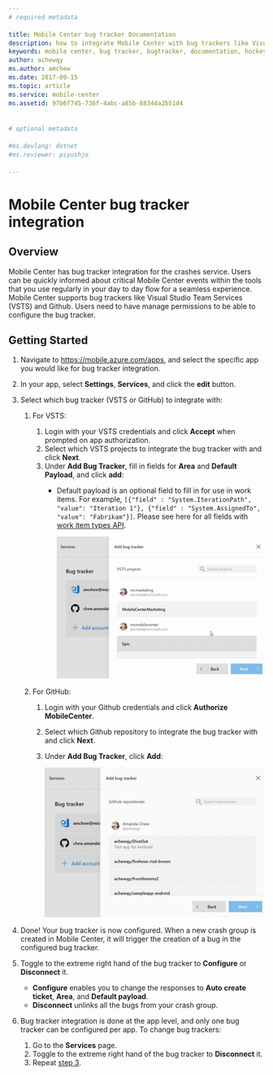 ```yaml
---
# required metadata

title: Mobile Center bug tracker Documentation
description: how to integrate Mobile Center with bug trackers like Visual Studio Team Services (VSTS) and Github
keywords: mobile center, bug tracker, bugtracker, documentation, hockeyapp, integration VSTS, integration github
author: achewqy
ms.author: amchew
ms.date: 2017-09-15
ms.topic: article
ms.service: mobile-center
ms.assetid: 97b6f745-736f-4abc-a85b-8834da2b51d4


# optional metadata

#ms.devlang: dotnet
#ms.reviewer: piyushjo

---
```


# Mobile Center bug tracker integration
## Overview

Mobile Center has bug tracker integration for the crashes service. Users can be quickly informed about critical Mobile Center events within the tools that you use regularly in your day to day flow for a seamless experience. Mobile Center supports bug trackers like Visual Studio Team Services (VSTS) and Github. Users need to have manage permissions to be able to configure the bug tracker.

## Getting Started
 
1. Navigate to https://mobile.azure.com/apps, and select the specific app you would like for bug tracker integration.

1. In your app, select **Settings**, **Services**, and click the **edit** button.

1. <a name="step3"/>Select which bug tracker (VSTS or GitHub) to integrate with:

	1. For VSTS:

		1. Login with your VSTS credentials and click **Accept** when prompted on app authorization.
		1. Select which VSTS projects to integrate the bug tracker with and click **Next**.
		1. Under **Add Bug Tracker**, fill in fields for **Area** and **Default Payload**, and click **add**:
			- Default payload is an optional field to fill in for use in work items. For example, `[{"field" : "System.IterationPath", "value": "Iteration 1"}, {"field" : "System.AssignedTo", "value": "Fabrikam"}]`. Please see here for all fields with [work item types API](https://docs.microsoft.com/vsts/integrate/#Getaworkitemtype).  
          
	  			![How to add a bug tracker for VSTS](media/addBugTrackerVSTS.gif)
	  

    
	1. For GitHub:
	
		1. Login with your Github credentials and click **Authorize MobileCenter**.
		1. Select which Github repository to integrate the bug tracker with and click **Next**.
		1. Under **Add Bug Tracker**, click **Add**:   
		
			![How to add a bug tracker for GitHub](media/addBugTrackerGitHub.gif)

1. Done! Your bug tracker is now configured. When a new crash group is created in Mobile Center, it will trigger the creation of a bug in the configured bug tracker. 

1. Toggle to the extreme right hand of the bug tracker to **Configure** or **Disconnect** it.

	- **Configure** enables you to change the responses to **Auto create ticket**, **Area**, and **Default payload**.
	- **Disconnect** unlinks all the bugs from your crash group.

1. Bug tracker integration is done at the app level, and only one bug tracker can be configured per app. To change bug trackers:

	1. Go to the **Services** page.
	1. Toggle to the extreme right hand of the bug tracker to **Disconnect** it.
	1. Repeat [step 3](#step3).
